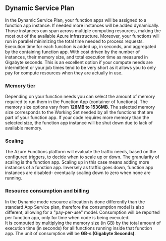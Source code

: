 ## <a name="dynamic-service-plan"></a>Dynamic Service Plan

In the Dynamic Service Plan, your function apps will be assigned to a function app instance. If needed more instances will be added dynamically.
Those instances can span across multiple computing resources, making the most out of the available Azure infrastructure. Moreover, your functions will run in parallel minimizing the total time needed to process requests. Execution time for each function is added up, in seconds, and aggregated by the containing function app. With cost driven by the number of instances, their memory size, and total execution time as measured in Gigabyte seconds. This is an excellent option if your compute needs are intermittent or your job times tend to be very short as it allows you to only pay for compute resources when they are actually in use.   

### <a name="memory-tier"></a>Memory tier

Depending on your function needs you can select the amount of memory required to run them in the Function App (container of functions).
The memory size options vary from **128MB to 1536MB**. The selected memory size corresponds to the Working Set needed by all the functions that are part of your function app. If your code requires more memory than the selected size, the function app instance will be shut down due to lack of available memory.

### <a name="scaling"></a>Scaling

The Azure Functions platform will evaluate the traffic needs, based on the configured triggers, to decide when to scale up or down. The granularity of scaling is the function app. Scaling up in this case means adding more instances of a function app. Inversely as traffic goes down, function app instances are disabled- eventually scaling down to zero when none are running.  

### <a name="resource-consumption-and-billing"></a>Resource consumption and billing

In the Dynamic mode resource allocation is done differently than the standard App Service plan, therefore the consumption model is also different, allowing for a "pay-per-use" model. Consumption will be reported per function app, only for time when code is being executed.  
It is computed by multiplying the memory size (in GB) by the total amount of execution time (in seconds) for all functions running inside that function app. The unit of consumption will be **GB-s (Gigabyte Seconds)**.